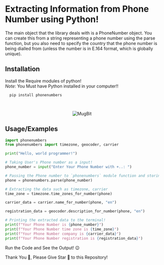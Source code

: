 # Extracting Information from Phone Number using Python!

The main object that the library deals with is a PhoneNumber object. You can create this from a string representing a phone number using the parse function, but you also need to specify the country that the phone number is being dialled from (unless the number is in E.164 format, which is globally unique).



## Installation

Install the Require modules of python!
<br/>
*Note*: You Must have Python installed in your computer!!

```
  pip install phonenumbers
```
<br/>
<center>
  
![MugBit](https://github.com/Harshk133/Extracting_Data_from_Phone_Number_using_Python_Module-/assets/93035314/b46b6f2b-3073-4752-9a32-f0a273e7072d)

</center>


## Usage/Examples

```python
import phonenumbers
from phonenumbers import timezone, geocoder, carrier

print("Hello, world programmer!")

# Taking User's Phone number as a input!
phone_number = input("Enter Your Phone Number with +..: ")

# Passing the Phone number to `phonenumbers` module function and storing it into a phone variable.
phone = phonenumbers.parse(phone_number)

# Extracting the data such as timezone, carrier
time_zone = timezone.time_zones_for_number(phone)

carrier_data = carrier.name_for_number(phone, "en")

registration_data = geocoder.description_for_number(phone, "en")

# Printing the extracted data to the terminal!
print(f"Your Phone Number is {phone_number}")
print(f"Your Phone Number time zone is {time_zone}")
print(f"Your Phone Number company is {carrier_data}")
print(f"Your Phone Number registration is {registration_data}")
```

Run the Code and See the Output! 😉

Thank You 🙏, Please Give Star 🌟 to this Repository!
